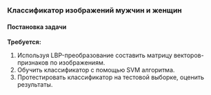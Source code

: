 ### Классификатор изображений мужчин и женщин

#### Постановка задачи

**Требуется:**
1) Используя LBP-преобразование составить матрицу векторов-признаков по изображениям.  
2) Обучить классификатор с помощью SVM алгоритма.  
3) Протестировать классификатор на тестовой выборке, оценить результаты. 